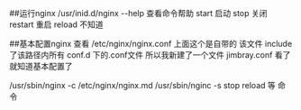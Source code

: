 ##运行nginx
/usr/inid.d/nginx
--help 查看命令帮助
start 启动
stop 关闭
restart 重启
reload 不知道

##基本配置nginx
查看 /etc/nginx/nginx.conf
上面这个是自带的
该文件 include 了该路径内所有 conf.d 下的.conf文件
所以我新建了一个文件 jimbray.conf
看了就知道基本配置了


/usr/sbin/nginx -c /etc/nginx/nginx.md
/usr/sbin/nginc -s stop reload 等 命令